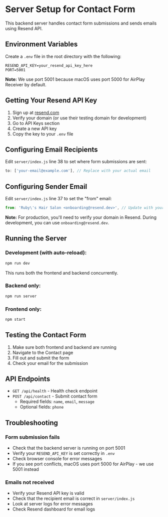 # Server Setup for Contact Form

This backend server handles contact form submissions and sends emails using Resend API.

## Environment Variables

Create a `.env` file in the root directory with the following:

```env
RESEND_API_KEY=your_resend_api_key_here
PORT=5001
```

**Note:** We use port 5001 because macOS uses port 5000 for AirPlay Receiver by default.

## Getting Your Resend API Key

1. Sign up at [resend.com](https://resend.com)
2. Verify your domain (or use their testing domain for development)
3. Go to API Keys section
4. Create a new API key
5. Copy the key to your `.env` file

## Configuring Email Recipients

Edit `server/index.js` line 38 to set where form submissions are sent:

```javascript
to: ['your-email@example.com'], // Replace with your actual email
```

## Configuring Sender Email

Edit `server/index.js` line 37 to set the "from" email:

```javascript
from: 'Ruby\'s Hair Salon <onboarding@resend.dev>', // Update with your verified domain
```

**Note:** For production, you'll need to verify your domain in Resend. During development, you can use `onboarding@resend.dev`.

## Running the Server

### Development (with auto-reload):
```bash
npm run dev
```

This runs both the frontend and backend concurrently.

### Backend only:
```bash
npm run server
```

### Frontend only:
```bash
npm start
```

## Testing the Contact Form

1. Make sure both frontend and backend are running
2. Navigate to the Contact page
3. Fill out and submit the form
4. Check your email for the submission

## API Endpoints

- `GET /api/health` - Health check endpoint
- `POST /api/contact` - Submit contact form
  - Required fields: `name`, `email`, `message`
  - Optional fields: `phone`

## Troubleshooting

### Form submission fails
- Check that the backend server is running on port 5001
- Verify your `RESEND_API_KEY` is set correctly in `.env`
- Check browser console for error messages
- If you see port conflicts, macOS uses port 5000 for AirPlay - we use 5001 instead

### Emails not received
- Verify your Resend API key is valid
- Check that the recipient email is correct in `server/index.js`
- Look at server logs for error messages
- Check Resend dashboard for email logs 